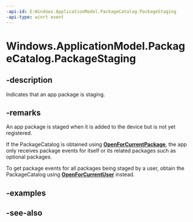 ```yaml
---
-api-id: E:Windows.ApplicationModel.PackageCatalog.PackageStaging
-api-type: winrt event
---
```


<!-- Event syntax
public event Windows.Foundation.TypedEventHandler PackageStaging<Windows.ApplicationModel.PackageCatalog,  Windows.ApplicationModel.PackageStagingEventArgs>
-->

# Windows.ApplicationModel.PackageCatalog.PackageStaging

## -description
Indicates that an app package is staging.

## -remarks
An app package is staged when it is added to the device but is not yet registered.

If the PackageCatalog is obtained using **[OpenForCurrentPackage](/uwp/api/windows.applicationmodel.packagecatalog.OpenForCurrentPackage)**, the app only receives package events for itself or its related packages such as optional packages.

To get package events for all packages being staged by a user, obtain the PackageCatalog using **[OpenForCurrentUser](/uwp/api/windows.applicationmodel.packagecatalog.OpenForCurrentUser)** instead.

## -examples

## -see-also
